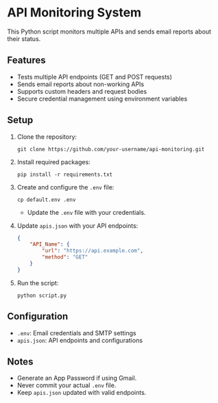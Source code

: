 # API Monitoring System

This Python script monitors multiple APIs and sends email reports about their status.

## Features

* Tests multiple API endpoints (GET and POST requests)
* Sends email reports about non-working APIs
* Supports custom headers and request bodies
* Secure credential management using environment variables

## Setup

1. Clone the repository:
   ```
   git clone https://github.com/your-username/api-monitoring.git
   ```

2. Install required packages:
   ```
   pip install -r requirements.txt
   ```

3. Create and configure the `.env` file:
   ```
   cp default.env .env
   ```
   * Update the `.env` file with your credentials.

4. Update `apis.json` with your API endpoints:
   ```json
   {
       "API_Name": {
           "url": "https://api.example.com",
           "method": "GET"
       }
   }
   ```

5. Run the script:
   ```
   python script.py
   ```

## Configuration

* `.env`: Email credentials and SMTP settings
* `apis.json`: API endpoints and configurations

## Notes

* Generate an App Password if using Gmail.
* Never commit your actual `.env` file.
* Keep `apis.json` updated with valid endpoints.

